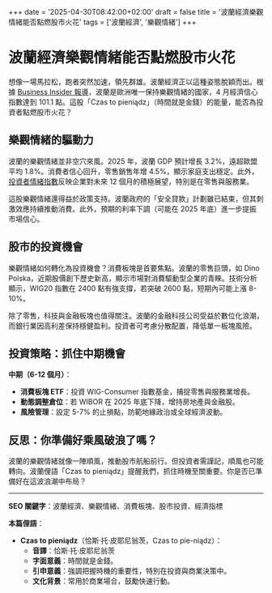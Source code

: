 +++
date = '2025-04-30T08:42:00+02:00'
draft = false
title = '波蘭經濟樂觀情緒能否點燃股市火花'
tags = ['波蘭經濟', '樂觀情緒']
+++

# 波蘭經濟樂觀情緒能否點燃股市火花

想像一場馬拉松，跑者突然加速，領先群雄。波蘭經濟正以這種姿態脫穎而出。根據 [Business Insider 報導](https://businessinsider.com.pl/gospodarka/polacy-jedynymi-optymistami-w-europie-to-ratuje-nasza-gospodarke/vrceyet)，波蘭是歐洲唯一保持樂觀情緒的國家，4 月經濟信心指數達到 101.1 點。這股「Czas to pieniądz」（時間就是金錢）的能量，能否為投資者點燃股市火花？

## 樂觀情緒的驅動力

波蘭的樂觀情緒並非空穴來風。2025 年，波蘭 GDP 預計增長 3.2%，遠超歐盟平均 1.8%。消費者信心回升，零售銷售年增 4.5%，顯示家庭支出穩定。此外，[投資者情緒指數](https://strefainwestorow.pl/wiadomosci/20250429/wskaznik-nastrojow-w-gospodarce-polski-w-kwietniu-wyniosl-1011-pkt-ke)反映企業對未來 12 個月的積極展望，特別是在零售與服務業。

這股樂觀情緒還得益於政策支持。波蘭政府的「安全貸款」計劃雖已結束，但其刺激效應持續推動消費。此外，預期的利率下調（可能在 2025 年底）進一步提振市場信心。

## 股市的投資機會

樂觀情緒如何轉化為投資機會？消費板塊是首要焦點。波蘭的零售巨頭，如 Dino Polska，近期股價創下歷史新高，顯示市場對消費驅動型企業的青睞。技術分析顯示，WIG20 指數在 2400 點有強支撐，若突破 2600 點，短期內可能上漲 8-10%。

除了零售，科技與金融板塊也值得關注。波蘭的金融科技公司受益於數位化浪潮，而銀行業因高利差保持穩健盈利。投資者可考慮分散配置，降低單一板塊風險。

## 投資策略：抓住中期機會

**中期（6-12 個月）**：  
- **消費板塊 ETF**：投資 WIG-Consumer 指數基金，捕捉零售與服務業增長。  
- **動態調整倉位**：若 WIBOR 在 2025 年底下降，增持房地產與金融股。  
- **風險管理**：設定 5-7% 的止損點，防範地緣政治或全球經濟波動。

## 反思：你準備好乘風破浪了嗎？

波蘭的樂觀情緒就像一陣順風，推動股市航船前行。但投資者需謹記，順風也可能轉向。波蘭俚語「Czas to pieniądz」提醒我們，抓住時機至關重要。你是否已準備好在這波浪潮中布局？

---

**SEO 關鍵字**：波蘭經濟、樂觀情緒、消費板塊、股市投資、經濟指標

**本篇俚語**：  
- **Czas to pieniądz**（恰斯·托·皮耶尼翁茨，Czas to pie-niądz）：  
  - **音譯**：恰斯·托·皮耶尼翁茨  
  - **字面意義**：時間就是金錢。  
  - **引申意義**：強調把握時機的重要性，特別在投資與商業決策中。  
  - **文化背景**：常用於商業場合，鼓勵快速行動。
